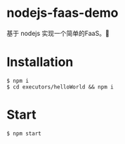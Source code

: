 # nodejs-faas-demo
基于 nodejs 实现一个简单的FaaS。

# Installation
```
$ npm i
$ cd executors/helloWorld && npm i
```

# Start
```
$ npm start
```